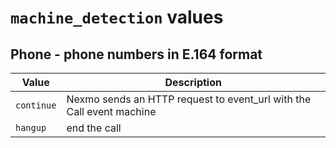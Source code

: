 # `machine_detection` values

## Phone - phone numbers in E.164 format

Value | Description
-- | --
`continue` | Nexmo sends an HTTP request to event_url with the Call event machine
`hangup` | end the call
